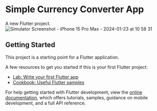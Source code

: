 # Simple Currency Converter App

A new Flutter project.
![Simulator Screenshot - iPhone 15 Pro Max - 2024-01-23 at 10 58 31](https://github.com/rolcodes/currency_converter_app/assets/132939427/e2b02ea8-b23d-4fd4-9e10-51110dc8fa06)



## Getting Started

This project is a starting point for a Flutter application.

A few resources to get you started if this is your first Flutter project:

- [Lab: Write your first Flutter app](https://docs.flutter.dev/get-started/codelab)
- [Cookbook: Useful Flutter samples](https://docs.flutter.dev/cookbook)

For help getting started with Flutter development, view the
[online documentation](https://docs.flutter.dev/), which offers tutorials,
samples, guidance on mobile development, and a full API reference.
